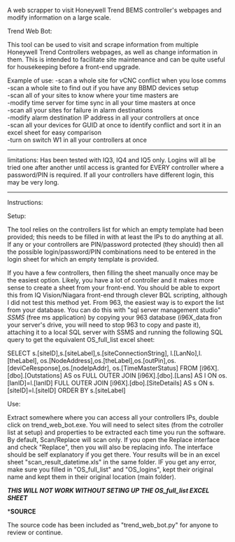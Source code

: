A web scrapper to visit Honeywell Trend BEMS controller's webpages and modify information on a large scale. 

Trend Web Bot:

This tool can be used to visit and scrape information from multiple Honeywell Trend Controllers webpages, as well as change information in them.
This is intended to facilitate site maintenance and can be quite useful for housekeeping before a front-end upgrade.

Example of use:
-scan a whole site for vCNC conflict when you lose comms	
-scan a whole site to find out if you have any BBMD devices setup	
-scan all of your sites to know where your time masters are 	
-modify time server for time sync in all your time masters at once	
-scan all your sites for failure in alarm destinations	
-modify alarm destination IP address in all your controllers at once	
-scan all your devices for GUID at once to identify conflict and sort it in an excel sheet for easy comparison	
-turn on switch W1 in all your controllers at once	

***********************************
limitations:
Has been tested with IQ3, IQ4 and IQ5 only. 
Logins will all be tried one after another until access is granted for EVERY controller where a password/PIN is required. If all your controllers have different login, this may be very long.

***********************************
Instructions:

Setup:

The tool relies on the controllers list for which an empty template had been provided; this needs to be filled in with at least the IPs to do anything at all. 
If any or your controllers are PIN/password protected (they should) then all the possible login/password/PIN combinations need to be entered in the login sheet for which an empty template is provided.

If you have a few controllers, then filling the sheet manually once may be the easiest option. Likely, you have a lot of controller and it makes more sense to create a sheet from your front-end. You should be able to export this from IQ Vision/Niagara front-end through clever BQL scripting, although I did not test this method yet. From 963, the easiest way is to export the list from your database. You can do this with "sql server management studio" *SSMS* (free ms application) by copying your 963 database (i96X_data fron your server's drive, you will need to stop 963 to copy and paste it), attaching it to a local SQL server with SSMS and running the following SQL query to get the equivalent OS_full_list excel sheet:

SELECT s.[siteID],s.[siteLabel],s.[siteConnectionString],
	l.[LanNo],l.[theLabel],
	 os.[NodeAddress],os.[theLabel],os.[outPin],os.[deviCeResponse],os.[nodeIpAddr],
	 os.[TimeMasterStatus]
  FROM [i96X].[dbo].[Outstations] AS os
FULL OUTER JOIN [i96X].[dbo].[Lans] AS l ON os.[lanID]=l.[lanID]
FULL OUTER JOIN [i96X].[dbo].[SiteDetails] AS s ON s.[siteID]=l.[siteID]
ORDER BY s.[siteLabel]


Use: 

Extract somewhere where you can access all your controllers IPs, double click on trend_web_bot.exe. You will need to select sites (from the cotroller list at setup) and properties to be extracted each time you run the software. By default, Scan/Replace will scan only. If you open the Replace interface and check "Replace", then you will also be replacing info. The interface should be self explanatory if you get there. Your results will be in an excel sheet "scan_result_datetime.xls" in the same folder. IF you get any error, make sure you filled in "OS_full_list" and "OS_logins", kept their original name and kept them in their original location (main folder).

***THIS WILL NOT WORK WITHOUT SETING UP THE OS_full_list EXCEL SHEET***


***************SOURCE**************

The source code has been included as "trend_web_bot.py" for anyone to review or continue.
